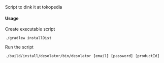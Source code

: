 Script to dink it at tokopedia

#### Usage
Create executable script
```
./gradlew installDist
```

Run the script
```
./build/install/desolator/bin/desolator [email] [password] [productId]
```
